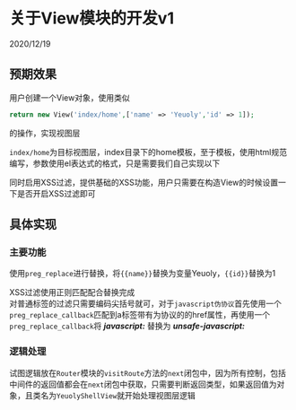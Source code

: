# 关于View模块的开发v1
2020/12/19
## 预期效果
用户创建一个View对象，使用类似
```php
return new View('index/home',['name' => 'Yeuoly','id' => 1]);
```
的操作，实现视图层

`index/home`为目标视图层，index目录下的home模板，至于模板，使用html规范编写，参数使用el表达式的格式，只是需要我们自己实现以下

同时启用XSS过滤，提供基础的XSS功能，用户只需要在构造View的时候设置一下是否开启XSS过滤即可

## 具体实现

### 主要功能
使用`preg_replace`进行替换，将`{{name}}`替换为变量Yeuoly，`{{id}}`替换为1

XSS过滤使用正则匹配配合替换完成<br>
对普通标签的过滤只需要编码尖括号就可，对于`javascript伪协议`首先使用一个`preg_replace_callback`匹配到a标签带有为协议的的href属性，再使用一个`preg_replace_callback`将 *__javascript:__* 替换为 *__unsafe-javascript:__*

### 逻辑处理
试图逻辑放在`Router`模块的`visitRoute`方法的`next`闭包中，因为所有控制，包括中间件的返回值都会在`next`闭包中获取，只需要判断返回类型，如果返回值为对象，且类名为`YeuolyShellView`就开始处理视图层逻辑